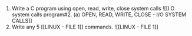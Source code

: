 1. Write a C program using open, read, write, close system calls 
   ![[I.O system calls program#2. (a) OPEN, READ, WRITE, CLOSE - I/O SYSTEM CALLS]]
2. Write any 5 [[LINUX - FILE 1]] commands.
 ![[LINUX - FILE 1]]